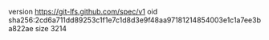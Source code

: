 version https://git-lfs.github.com/spec/v1
oid sha256:2cd6a711dd89253c1f1e7c1d8d3e9f48aa97181214854003e1c1a7ee3ba822ae
size 3214
